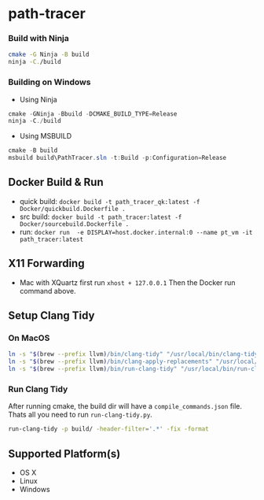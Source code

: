 # path-tracer

### Build with Ninja
```bash
cmake -G Ninja -B build
ninja -C./build
```

### Building on Windows 
- Using Ninja
```powershell
cmake -GNinja -Bbuild -DCMAKE_BUILD_TYPE=Release
ninja -C./build
```
- Using MSBUILD
```powershell
cmake -B build
msbuild build\PathTracer.sln -t:Build -p:Configuration=Release
```
## Docker Build & Run
- quick build: `docker build -t path_tracer_qk:latest -f Docker/quickbuild.Dockerfile .`
- src build: `docker build -t path_tracer:latest -f Docker/sourcebuild.Dockerfile .`
- run: `docker run  -e DISPLAY=host.docker.internal:0 --name pt_vm -it path_tracer:latest`

## X11 Forwarding
- Mac with XQuartz
    first run `xhost + 127.0.0.1`
    Then the Docker run command above.

## Setup Clang Tidy 
### On MacOS
```bash
ln -s "$(brew --prefix llvm)/bin/clang-tidy" "/usr/local/bin/clang-tidy"
ln -s "$(brew --prefix llvm)/bin/clang-apply-replacements" "/usr/local/bin/clang-apply-replacements"
ln -s "$(brew --prefix llvm)/bin/run-clang-tidy" "/usr/local/bin/run-clang-tidy"
```
### Run Clang Tidy
After running cmake, the build dir will have a `compile_commands.json` file. Thats all you need to run `run-clang-tidy.py`.
```bash
run-clang-tidy -p build/ -header-filter='.*' -fix -format
```

## Supported Platform(s)
- OS X
- Linux
- Windows

